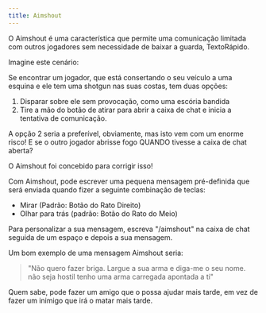 ```yaml
---
title: Aimshout
---
```


O Aimshout é uma característica que permite uma comunicação limitada com outros jogadores
sem necessidade de baixar a guarda, TextoRápido.

Imagine este cenário:

Se encontrar um jogador, que está consertando o seu veículo a uma esquina e ele tem uma
shotgun nas suas costas, tem duas opções:

1. Disparar sobre ele sem provocação, como uma escória bandida
2. Tire a mão do botão de atirar para abrir a caixa de chat e inicia a
   tentativa de comunicação.

A opção 2 seria a preferível, obviamente, mas isto vem com um enorme risco!
E se o outro jogador abrisse fogo QUANDO tivesse a caixa de chat aberta?

O Aimshout foi concebido para corrigir isso!

Com Aimshout, pode escrever uma pequena mensagem pré-definida que será enviada quando
fizer a seguinte combinação de teclas:

- Mirar (Padrão: Botão do Rato Direito)
- Olhar para trás  (padrão: Botão do Rato do Meio)

Para personalizar a sua mensagem, escreva "/aimshout" na caixa de chat seguida de um
espaço e depois a sua mensagem.

Um bom exemplo de uma mensagem Aimshout seria:

> "Não quero fazer briga. Largue a sua arma e diga-me o seu nome. não seja hostil 
> tenho uma arma carregada apontada a ti"

Quem sabe, pode fazer um amigo que o possa ajudar mais tarde, em vez de fazer
um inimigo que irá o matar mais tarde.